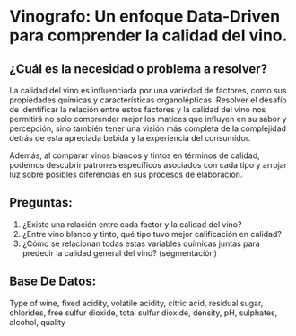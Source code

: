 # Vinografo: Un enfoque Data-Driven para comprender la calidad del vino.

## ¿Cuál es la necesidad o problema a resolver? 

La calidad del vino es influenciada por una variedad de factores, como sus propiedades químicas y características organolépticas. Resolver el desafío de identificar la relación entre estos factores y la calidad del vino nos permitirá no solo comprender mejor los matices que influyen en su sabor y percepción, sino también tener una visión más completa de la complejidad detrás de esta apreciada bebida y la experiencia del consumidor. 

Además, al comparar vinos blancos y tintos en términos de calidad, podemos descubrir patrones específicos asociados con cada tipo y arrojar luz sobre posibles diferencias en sus procesos de elaboración.

## Preguntas:
1. ¿Existe una relación entre cada factor y la calidad del vino?
2. ¿Entre vino blanco y tinto, qué tipo tuvo mejor calificación en calidad?
3. ¿Cómo se relacionan todas estas variables químicas juntas para predecir la calidad general del vino? (segmentación)

## Base De Datos: 
Type of wine, fixed acidity, volatile acidity, citric acid, residual sugar, chlorides, free sulfur dioxide, total sulfur dioxide, density, pH, sulphates, alcohol, quality


